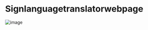 # Signlanguagetranslatorwebpage

![image](https://user-images.githubusercontent.com/34919558/167256507-36193a95-d7d4-49d7-a13b-b324180ae441.png)
